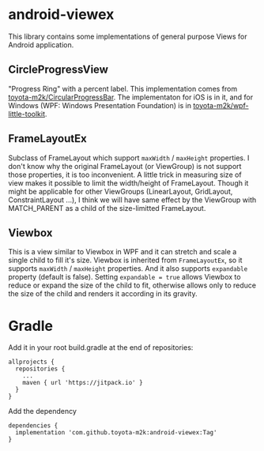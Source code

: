# android-viewex

This library contains some implementations of general purpose Views for Android application.


## CircleProgressView

"Progress Ring" with a percent label.
This implementation comes from [toyota-m2k/CircularProgressBar](https://github.com/toyota-m2k/CircularProgressBar). The implementaton for iOS is in it, and for Windows (WPF: Windows Presentation Foundation) is in [toyota-m2k/wpf-little-toolkit](https://github.com/toyota-m2k/wpf-little-toolkit).

## FrameLayoutEx

Subclass of FrameLayout which support `maxWidth` / `maxHeight` properties.
I don't know why the original FrameLayout (or ViewGroup) is not support those properties, it is too inconvenient.
A little trick in measuring size of view makes it possible to limit the width/height of FrameLayout.
Though it might be applicable for other ViewGroups (LinearLayout, GridLayout, ConstraintLayout ...), I think we will have same effect by the ViewGroup with MATCH_PARENT as a child of the size-limitted FrameLayout.

## Viewbox

This is a view similar to Viewbox in WPF and it can stretch and scale a single child to fill it's size.
Viewbox is inherited from `FrameLayoutEx`, so it supports `maxWidth` / `maxHeight` properties.
And it also supports `expandable` property (default is false). Setting `expandable = true` allows Viewbox to reduce or expand the size of the child to fit, otherwise allows only to reduce the size of the child and renders it according in its gravity.

# Gradle

Add it in your root build.gradle at the end of repositories:
```
allprojects {
  repositories {
    ...
    maven { url 'https://jitpack.io' }
  }
}
```
Add the dependency
```
dependencies {
  implementation 'com.github.toyota-m2k:android-viewex:Tag'
}
```
